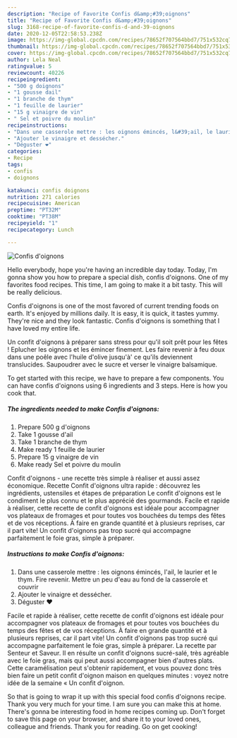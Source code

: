```yaml
---
description: "Recipe of Favorite Confis d&amp;#39;oignons"
title: "Recipe of Favorite Confis d&amp;#39;oignons"
slug: 3168-recipe-of-favorite-confis-d-and-39-oignons
date: 2020-12-05T22:58:53.238Z
image: https://img-global.cpcdn.com/recipes/78652f707564bbd7/751x532cq70/confis-doignons-photo-principale-de-la-recette.jpg
thumbnail: https://img-global.cpcdn.com/recipes/78652f707564bbd7/751x532cq70/confis-doignons-photo-principale-de-la-recette.jpg
cover: https://img-global.cpcdn.com/recipes/78652f707564bbd7/751x532cq70/confis-doignons-photo-principale-de-la-recette.jpg
author: Lela Neal
ratingvalue: 5
reviewcount: 40226
recipeingredient:
- "500 g doignons"
- "1 gousse dail"
- "1 branche de thym"
- "1 feuille de laurier"
- "15 g vinaigre de vin"
- " Sel et poivre du moulin"
recipeinstructions:
- "Dans une casserole mettre : les oignons émincés, l&#39;ail, le laurier et le thym. Fire revenir. Mettre un peu d&#39;eau au fond de la casserole et couvrir"
- "Ajouter le vinaigre et dessécher."
- "Déguster ❤️"
categories:
- Recipe
tags:
- confis
- doignons

katakunci: confis doignons 
nutrition: 271 calories
recipecuisine: American
preptime: "PT32M"
cooktime: "PT38M"
recipeyield: "1"
recipecategory: Lunch

---
```



![Confis d&#39;oignons](https://img-global.cpcdn.com/recipes/78652f707564bbd7/751x532cq70/confis-doignons-photo-principale-de-la-recette.jpg)

Hello everybody, hope you're having an incredible day today. Today, I'm gonna show you how to prepare a special dish, confis d&#39;oignons. One of my favorites food recipes. This time, I am going to make it a bit tasty. This will be really delicious.

Confis d&#39;oignons is one of the most favored of current trending foods on earth. It's enjoyed by millions daily. It is easy, it is quick, it tastes yummy. They're nice and they look fantastic. Confis d&#39;oignons is something that I have loved my entire life.

Un confit d&#39;oignons à préparer sans stress pour qu&#39;il soit prêt pour les fêtes ! Eplucher les oignons et les émincer finement. Les faire revenir à feu doux dans une poêle avec l&#39;huile d&#39;olive jusqu&#39;à&#39; ce qu&#39;ils deviennent translucides. Saupoudrer avec le sucre et verser le vinaigre balsamique.


To get started with this recipe, we have to prepare a few components. You can have confis d&#39;oignons using 6 ingredients and 3 steps. Here is how you cook that.

<!--inarticleads1-->

##### The ingredients needed to make Confis d&#39;oignons:

1. Prepare 500 g d&#39;oignons
1. Take 1 gousse d&#39;ail
1. Take 1 branche de thym
1. Make ready 1 feuille de laurier
1. Prepare 15 g vinaigre de vin
1. Make ready  Sel et poivre du moulin


Confit d&#39;oignons - une recette très simple à réaliser et aussi assez économique. Recette Confit d&#39;oignons ultra rapide : découvrez les ingrédients, ustensiles et étapes de préparation Le confit d&#39;oignons est le condiment le plus connu et le plus apprécié des gourmands. Facile et rapide à réaliser, cette recette de confit d&#39;oignons est idéale pour accompagner vos plateaux de fromages et pour toutes vos bouchées du temps des fêtes et de vos réceptions. À faire en grande quantité et à plusieurs reprises, car il part vite! Un confit d&#39;oignons pas trop sucré qui accompagne parfaitement le foie gras, simple à préparer. 

<!--inarticleads2-->

##### Instructions to make Confis d&#39;oignons:

1. Dans une casserole mettre : les oignons émincés, l&#39;ail, le laurier et le thym. Fire revenir. Mettre un peu d&#39;eau au fond de la casserole et couvrir
1. Ajouter le vinaigre et dessécher.
1. Déguster ❤️


Facile et rapide à réaliser, cette recette de confit d&#39;oignons est idéale pour accompagner vos plateaux de fromages et pour toutes vos bouchées du temps des fêtes et de vos réceptions. À faire en grande quantité et à plusieurs reprises, car il part vite! Un confit d&#39;oignons pas trop sucré qui accompagne parfaitement le foie gras, simple à préparer. La recette par Senteur et Saveur. Il en résulte un confit d&#39;oignons sucré-salé, très agréable avec le foie gras, mais qui peut aussi accompagner bien d&#39;autres plats. Cette caramélisation peut s&#39;obtenir rapidement, et vous pouvez donc très bien faire un petit confit d&#39;oignon maison en quelques minutes : voyez notre idée de la semaine « Un confit d&#39;oignon. 

So that is going to wrap it up with this special food confis d&#39;oignons recipe. Thank you very much for your time. I am sure you can make this at home. There's gonna be interesting food in home recipes coming up. Don't forget to save this page on your browser, and share it to your loved ones, colleague and friends. Thank you for reading. Go on get cooking!
